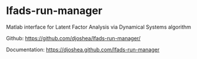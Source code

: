 # lfads-run-manager
Matlab interface for Latent Factor Analysis via Dynamical Systems algorithm

Github: https://github.com/djoshea/lfads-run-manager/

Documentation: https://djoshea.github.com/lfads-run-manager
